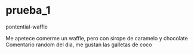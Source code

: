 # prueba_1
pontential-waffle

Me apetece comerme un waffle, pero con sirope de caramelo y chocolate
Comentario random del dia, me gustan las galletas de coco
